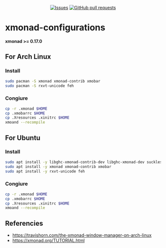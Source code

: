 <p align="center">
  <a href="https://github.com/mingyuchoo/xmonad-configurations/issues"><img alt="Issues" src="https://img.shields.io/github/issues/mingyuchoo/xmonad-configurations?color=appveyor" /></a>
  <a href="https://github.com/mingyuchoo/xmonad-configurations/pulls"><img alt="GitHub pull requests" src="https://img.shields.io/github/issues-pr/mingyuchoo/xmonad-configurations?color=appveyor" /></a>
</p>

# xmonad-configurations

**xmonad >= 0.17.0**

## For Arch Linux

### Install

```bash
sudo pacman -S xmonad xmonad-contrib xmobar
sudo pacman -S rxvt-unicode feh
```

### Congiure

```bash
cp -r .xmonad $HOME
cp .xmobarrc $HOME
cp .Xresources .xinitrc $HOME
xmoand --recompile
```

## For Ubuntu

### Install

```bash
sudo apt install -y libghc-xmonad-contrib-dev libghc-xmonad-dev suckless-tools
sudo apt install -y xmonad xmonad-contrib xmobar
sudo apt install -y rxvt-unicode feh
```

### Congiure

```bash
cp -r .xmonad $HOME
cp .xmobarrc $HOME
cp .Xresources .xinitrc $HOME
xmoand --recompile
```

## Referencies

- https://travishorn.com/the-xmonad-window-manager-on-arch-linux
- https://xmonad.org/TUTORIAL.html

